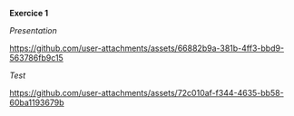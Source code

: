 **Exercice 1**

*Presentation*

https://github.com/user-attachments/assets/66882b9a-381b-4ff3-bbd9-563786fb9c15

*Test*

https://github.com/user-attachments/assets/72c010af-f344-4635-bb58-60ba1193679b

